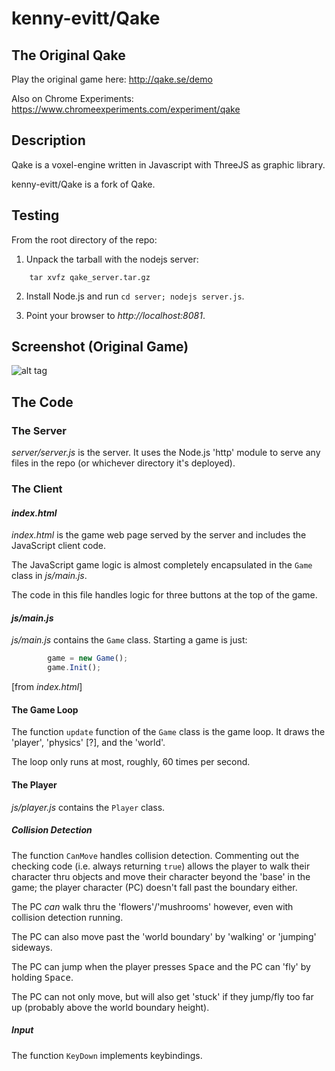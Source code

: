 # kenny-evitt/Qake

## The Original Qake

Play the original game here: http://qake.se/demo

Also on Chrome Experiments: https://www.chromeexperiments.com/experiment/qake

## Description

Qake is a voxel-engine written in Javascript with ThreeJS as graphic library.

kenny-evitt/Qake is a fork of Qake.

## Testing

From the root directory of the repo:

 1. Unpack the tarball with the nodejs server:

```shell
    tar xvfz qake_server.tar.gz
```

 2. Install Node.js and run `cd server; nodejs server.js`.

 3. Point your browser to *http://localhost:8081*.

## Screenshot (Original Game)

![alt tag](https://raw.github.com/lallassu/Qake/master/screenshot.png)

## The Code

### The Server

*server/server.js* is the server. It uses the Node.js 'http' module to serve any files in the repo (or whichever directory it's deployed).

### The Client

#### *index.html*

*index.html* is the game web page served by the server and includes the JavaScript client code.

The JavaScript game logic is almost completely encapsulated in the `Game` class in *js/main.js*.

The code in this file handles logic for three buttons at the top of the game.

#### *js/main.js*

*js/main.js* contains the `Game` class. Starting a game is just:

```js
        game = new Game();
        game.Init();
```

[from *index.html*]

#### The Game Loop

The function `update` function of the `Game` class is the game loop. It draws the 'player', 'physics' [?], and the 'world'.

The loop only runs at most, roughly, 60 times per second.

#### The Player

*js/player.js* contains the `Player` class.

##### Collision Detection

The function `CanMove` handles collision detection. Commenting out the checking code (i.e. always returning `true`) allows the player to walk their character thru objects and move their character beyond the 'base' in the game; the player character (PC) doesn't fall past the boundary either.

The PC *can* walk thru the 'flowers'/'mushrooms' however, even with collision detection running.

The PC can also move past the 'world boundary' by 'walking' or 'jumping' sideways.

The PC can jump when the player presses <kbd>Space</kbd> and the PC can 'fly' by holding <kbd>Space</kbd>.

The PC can not only move, but will also get 'stuck' if they jump/fly too far up (probably above the world boundary height).

##### Input

The function `KeyDown` implements keybindings.